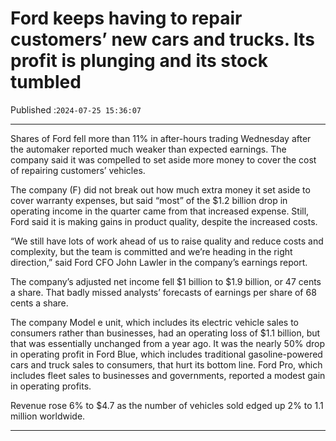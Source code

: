 # Ford keeps having to repair customers’ new cars and trucks. Its profit is plunging and its stock tumbled

Published :`2024-07-25 15:36:07`

---

Shares of Ford fell more than 11% in after-hours trading Wednesday after the automaker reported much weaker than expected earnings. The company said it was compelled to set aside more money to cover the cost of repairing customers’ vehicles.

The company (F) did not break out how much extra money it set aside to cover warranty expenses, but said “most” of the $1.2 billion drop in operating income in the quarter came from that increased expense. Still, Ford said it is making gains in product quality, despite the increased costs.

“We still have lots of work ahead of us to raise quality and reduce costs and complexity, but the team is committed and we’re heading in the right direction,” said Ford CFO John Lawler in the company’s earnings report.

The company’s adjusted net income fell $1 billion to $1.9 billion, or 47 cents a share. That badly missed analysts’ forecasts of earnings per share of 68 cents a share.

The company Model e unit, which includes its electric vehicle sales to consumers rather than businesses, had an operating loss of $1.1 billion, but that was essentially unchanged from a year ago. It was the nearly 50% drop in operating profit in Ford Blue, which includes traditional gasoline-powered cars and truck sales to consumers, that hurt its bottom line. Ford Pro, which includes fleet sales to businesses and governments, reported a modest gain in operating profits.

Revenue rose 6% to $4.7 as the number of vehicles sold edged up 2% to 1.1 million worldwide.

---

